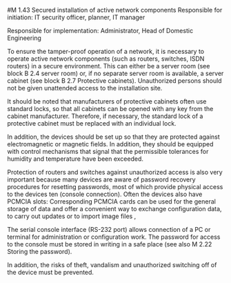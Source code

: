 #M 1.43 Secured installation of active network components
Responsible for initiation: IT security officer, planner, IT manager

Responsible for implementation: Administrator, Head of Domestic Engineering

To ensure the tamper-proof operation of a network, it is necessary to operate active network components (such as routers, switches, ISDN routers) in a secure environment. This can either be a server room (see block B 2.4 server room) or, if no separate server room is available, a server cabinet (see block B 2.7 Protective cabinets). Unauthorized persons should not be given unattended access to the installation site.

It should be noted that manufacturers of protective cabinets often use standard locks, so that all cabinets can be opened with any key from the cabinet manufacturer. Therefore, if necessary, the standard lock of a protective cabinet must be replaced with an individual lock.

In addition, the devices should be set up so that they are protected against electromagnetic or magnetic fields. In addition, they should be equipped with control mechanisms that signal that the permissible tolerances for humidity and temperature have been exceeded.

Protection of routers and switches against unauthorized access is also very important because many devices are aware of password recovery procedures for resetting passwords, most of which provide physical access to the devices  ten (console connection). Often the devices also have PCMCIA slots: Corresponding PCMCIA cards can be used for the general storage of data and offer a convenient way to exchange configuration data, to carry out updates or to import image files ,

The serial console interface (RS-232 port) allows connection of a PC or terminal for administration or configuration work. The password for access to the console must be stored in writing in a safe place (see also M 2.22 Storing the password).

In addition, the risks of theft, vandalism and unauthorized switching off of the device must be prevented.



